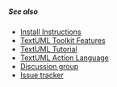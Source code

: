 ##### See also

-   [Install
    Instructions](install.html)
-   [TextUML Toolkit
    Features](features.html)
-   [TextUML
    Tutorial](tutorial.html)
-   [TextUML Action
    Language](behavior.html)    
-  [Discussion group](https://groups.google.com/forum/#!forum/textuml-toolkit)
-  [Issue tracker](https://github.com/abstratt/textuml/issues)
    